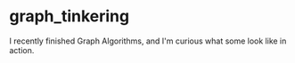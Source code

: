 # graph_tinkering
I recently finished Graph Algorithms, and I'm curious what some look like in action.

